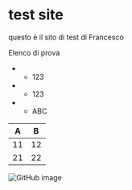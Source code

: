 # test site

questo è il sito di test di Francesco

Elenco di prova

- - 123
- - 123
- - ABC

| A  | B  |
|---|---|
| 11  | 12  |
| 21  | 22  |

![GitHub image](img/github_image.jpg)


